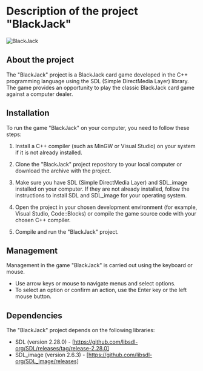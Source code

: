# Description of the project "BlackJack"

![BlackJack](game_screenshot.png)

## About the project

The "BlackJack" project is a BlackJack card game developed in the C++ programming language using the SDL (Simple DirectMedia Layer) library. The game provides an opportunity to play the classic BlackJack card game against a computer dealer.

## Installation

To run the game "BlackJack" on your computer, you need to follow these steps:

1. Install a C++ compiler (such as MinGW or Visual Studio) on your system if it is not already installed.

2. Clone the "BlackJack" project repository to your local computer or download the archive with the project.

3. Make sure you have SDL (Simple DirectMedia Layer) and SDL_image installed on your computer. If they are not already installed, follow the instructions to install SDL and SDL_image for your operating system.

4. Open the project in your chosen development environment (for example, Visual Studio, Code::Blocks) or compile the game source code with your chosen C++ compiler.

5. Compile and run the "BlackJack" project.

## Management

Management in the game "BlackJack" is carried out using the keyboard or mouse.

- Use arrow keys or mouse to navigate menus and select options.
- To select an option or confirm an action, use the Enter key or the left mouse button.

## Dependencies

The "BlackJack" project depends on the following libraries:

- SDL (version 2.28.0) - [https://github.com/libsdl-org/SDL/releases/tag/release-2.28.0]
- SDL_image (version 2.6.3) - [https://github.com/libsdl-org/SDL_image/releases]
